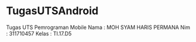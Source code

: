 # TugasUTSAndroid
Tugas UTS Pemrograman Mobile
Nama  : MOH SYAM HARIS PERMANA
Nim   : 311710457
Kelas : TI.17.D5
